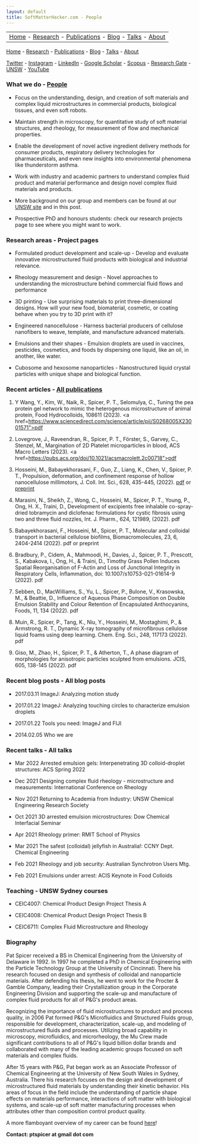 ```yaml
---
layout: default
title: SoftMatterHacker.com - People
---
```


| |
| :-: |
| [Home](index.html) - [Research](research.html) - [Publications](publications.html) - [Blog](blog.md) - [Talks](talks.html) - [About](whoweare.html) |

[Home](index.html) - [Research](research.html) - [Publications](publications.html) - [Blog](blog.md) - [Talks](talks.html) - [About](whoweare.html)

 [Twitter](http://twitter.com/SoftMatterHackr/) -  [Instagram](http://instagram.com/softmatterhacker/) -  [LinkedIn](http://www.linkedin.com/pub/pat-spicer/2/41a/8b3) -  [Google Scholar](http://scholar.google.com/citations?hl=en&user=PyAxphYAAAAJ&view_op=list_works&pagesize=100) -  [Scopus](http://www.scopus.com/authid/detail.url?origin=resultslist&authorId=56210450800) -  [Research Gate](http://www.researchgate.net/profile/Patrick_Spicer/) -  [UNSW](https://research.unsw.edu.au/people/associate-professor-patrick-spicer) - [YouTube](https://www.youtube.com/user/ptspicer) 


### What we do - [People](people.md)

* Focus on the understanding, design, and creation of soft materials and complex liquid microstructures in commercial products, biological tissues, and even soft robots.

* Maintain strength in microscopy, for quantitative study of soft material structures, and rheology, for measurement of flow and mechanical properties.

* Enable the development of novel active ingredient delivery methods for consumer products, respiratory delivery technologies for pharmaceuticals, and even new insights into environmental phenomena like thunderstorm asthma.

* Work with industry and academic partners to understand complex fluid product and material performance and design novel complex fluid materials and products.

* More background on our group and members can be found at our [UNSW site](https://research.unsw.edu.au/people/associate-professor-patrick-spicer) and in this post.

* Prospective PhD and honours students: check our research projects page to see where you might want to work.


### Research areas - Project pages

* Formulated product development and scale-up - Develop and evaluate innovative microstructured fluid products with biological and industrial relevance.

* Rheology measurement and design - Novel approaches to understanding the microstructure behind commercial fluid flows and performance

* 3D printing - Use surprising materials to print three-dimensional designs. How will your new food, biomaterial, cosmetic, or coating behave when you try to 3D print with it?

* Engineered nanocellulose - Harness bacterial producers of cellulose nanofibers to weave, template, and manufacture advanced materials.

* Emulsions and their shapes - Emulsion droplets are used in vaccines, pesticides, cosmetics, and foods by dispersing one liquid, like an oil, in another, like water.

* Cubosome and hexosome nanoparticles - Nanostructured liquid crystal particles with unique shape and biological function.


### Recent articles - [All publications](publications.md)

1. Y Wang, Y., Kim, W., Naik, R., Spicer, P. T., Selomulya, C., Tuning the pea protein gel network to mimic the heterogenous microstructure of animal protein, Food Hydrocolloids, 108611 (2023). <a href=https://www.sciencedirect.com/science/article/pii/S0268005X23001571">pdf</a>

2. Lovegrove, J., Raveendran, R., Spicer, P. T., Förster, S., Garvey, C., Stenzel, M., Margination of 2D Platelet microparticles in blood, ACS Macro Letters (2023). <a href=https://pubs.acs.org/doi/10.1021/acsmacrolett.2c00718">pdf</a>

1. Hosseini, M., Babayekhorasani, F., Guo, Z., Liang, K., Chen, V., Spicer, P. T., Propulsion, deformation, and confinement response of hollow nanocellulose millimotors, J. Coll. Int. Sci., 628, 435-445, (2022). [pdf](https://nonequilibrium.com/.../pdf/Maryam%20Millimotors%20JCIS.pdf) or [preprint](http://arxiv.org/abs/2206.03232)

1. Marasini, N., Sheikh, Z., Wong, C., Hosseini, M., Spicer, P. T., Young, P., Ong, H. X., Traini, D., Development of excipients free inhalable co-spray-dried tobramycin and diclofenac formulations for cystic fibrosis using two and three fluid nozzles, Int. J. Pharm., 624, 121989, (2022). pdf

1. Babayekhorasani, F., Hosseini, M., Spicer, P. T., Molecular and colloidal transport in bacterial cellulose biofilms, Biomacromolecules, 23, 6, 2404-2414 (2022). pdf or preprint

1. Bradbury, P., Cidem, A., Mahmoodi, H., Davies, J., Spicer, P. T., Prescott, S., Kabakova, I., Ong, H., & Traini, D., Timothy Grass Pollen Induces Spatial Reorganisation of F-Actin and Loss of Junctional Integrity in Respiratory Cells, Inflammation, doi: 10.1007/s10753-021-01614-9 (2022). pdf

1. Sebben, D., MacWilliams, S., Yu, L., Spicer, P., Bulone, V., Krasowska, M., & Beattie, D., Influence of Aqueous Phase Composition on Double Emulsion Stability and Colour Retention of Encapsulated Anthocyanins, Foods, 11, 134 (2022). pdf

1. Muin, R., Spicer, P., Tang, K., Niu, Y., Hosseini, M., Mostaghimi, P., & Armstrong, R. T., Dynamic X-ray tomography of microfibrous cellulose liquid foams using deep learning. Chem. Eng. Sci., 248, 117173 (2022). pdf

1. Giso, M., Zhao, H., Spicer, P. T., & Atherton, T., A phase diagram of morphologies for anisotropic particles sculpted from emulsions. JCIS, 605, 138-145 (2022). pdf


### Recent blog posts - All blog posts

* 2017.03.11 ImageJ: Analyzing motion study

* 2017.01.22 ImageJ: Analyzing touching circles to characterize emulsion droplets

* 2017.01.22 Tools you need: ImageJ and FIJI

* 2014.02.05 Who we are


### Recent talks - All talks

* Mar 2022 Arrested emulsion gels: Interpenetrating 3D colloid-droplet structures: ACS Spring 2022

* Dec 2021 Designing complex fluid rheology - microstructure and measurements: International Conference on Rheology

* Nov 2021 Returning to Academia from Industry: UNSW Chemical Engineering Research Society

* Oct 2021 3D arrested emulsion microstructures: Dow Chemical Interfacial Seminar

* Apr 2021 Rheology primer: RMIT School of Physics

* Mar 2021 The safest (colloidal) jellyfish in Australia!: CCNY Dept. Chemical Engineering

* Feb 2021 Rheology and job security: Australian Synchrotron Users Mtg.

* Feb 2021 Emulsions under arrest: ACIS Keynote in Food Colloids


### Teaching - UNSW Sydney courses

* CEIC4007: Chemical Product Design Project Thesis A

* CEIC4008: Chemical Product Design Project Thesis B

* CEIC6711: Complex Fluid Microstructure and Rheology


### Biography

Pat Spicer received a BS in Chemical Engineering from the University of Delaware in 1992. In 1997 he completed a PhD in Chemical Engineering with the Particle Technology Group at the University of Cincinnati. There his research focused on design and synthesis of colloidal and nanoparticle materials. After defending his thesis, he went to work for the Procter & Gamble Company, leading their Crystallization group in the Corporate Engineering Division and supporting the scale-up and manufacture of complex fluid products for all of P&G's product areas.

Recognizing the importance of fluid microstructures to product and process quality, in 2006 Pat formed P&G's Microfluidics and Structured Fluids group, responsible for development, characterization, scale-up, and modeling of microstructured fluids and processes. Utilizing broad capability in microscopy, microfluidics, and microrheology, the Mu Crew made significant contributions to all of P&G's liquid billion dollar brands and collaborated with many of the leading academic groups focused on soft materials and complex fluids.

After 15 years with P&G, Pat began work as an Associate Professor of Chemical Engineering at the University of New South Wales in Sydney, Australia. There his research focuses on the design and development of microstructured fluid materials by understanding their kinetic behavior. His areas of focus in the field include the understanding of particle shape effects on materials performance, interactions of soft matter with biological systems, and scale-up of soft matter manufacturing processes when attributes other than composition control product quality.

A more flamboyant overview of my career can be found [here](https://www.futurefoodsystems.com.au/pat-spicer-complex-fluids-expert/)!


**Contact: ptspicer at gmail dot com**